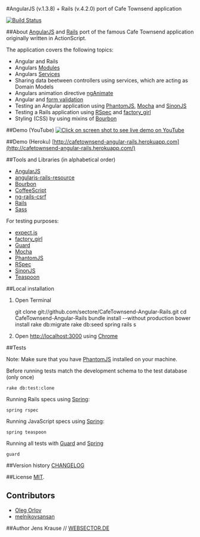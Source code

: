 #AngularJS (v.1.3.8) + Rails (v.4.2.0) port of Cafe Townsend application

[![Build Status](https://travis-ci.org/sectore/CafeTownsend-Angular-Rails.png?branch=master)](https://travis-ci.org/sectore/CafeTownsend-Angular-Rails/)

##About
[AngularJS](http://http://angularjs.org/) and [Rails](http://rubyonrails.org/) port of the famous Cafe Townsend application originally written in ActionScript.

The application covers the following topics:

*  Angular and Rails
*  Angulars [Modules](http://docs.angularjs.org/guide/module)
*  Angulars [Services](http://docs.angularjs.org/guide/dev_guide.services)
*  Sharing data beetween controllers using services, which are acting as Domain Models
*  Angulars animation directive [ngAnimate](http://code.angularjs.org/1.1.4/docs/api/ng.directive:ngAnimate)
*  Angular and [form validation](http://www.yearofmoo.com/2014/09/taming-forms-in-angularjs-1-3.html)
*  Testing an Angular application using [PhantomJS](http://phantomjs.org/), [Mocha](http://mochajs.org/) and [SinonJS](http://sinonjs.org/)
*  Testing a Rails application using [RSpec](http://rspec.info/) and [factory_girl](https://github.com/thoughtbot/factory_girl)
*  Styling (CSS) by using mixins of [Bourbon](http://bourbon.io)


##Demo (YouTube)
[![Click on screen shot to see live demo on YouTube](https://github.com/sectore/CafeTownsend-Angular-Rails/raw/master/wiki/cafetownsend-angular-rails-youtube.png "Login")](https://www.youtube.com/watch?v=PCFUKOiThJA)


##Demo (Heroku)
[http://cafetownsend-angular-rails.herokuapp.com](http://cafetownsend-angular-rails.herokuapp.com/)


##Tools and Libraries (in alphabetical order)

* [AngularJS](http://angularjs.org)
* [angularjs-rails-resource](https://github.com/tpodom/angularjs-rails-resource)
* [Bourbon](bourbon.io)
* [CoffeeScript](http://coffeescript.org/)
* [ng-rails-csrf](https://github.com/xrd/ng-rails-csrf)
* [Rails](http://rubyonrails.org/)
* [Sass](http://sass-lang.com/)

For testing purposes:

* [expect.js](https://github.com/LearnBoost/expect.js)
* [factory_girl](https://github.com/thoughtbot/factory_girl)
* [Guard](https://github.com/guard/guard)
* [Mocha](http://mochajs.org/)
* [PhantomJS](http://phantomjs.org/)
* [RSpec](http://rspec.info/)
* [SinonJS](http://sinonjs.org/)
* [Teaspoon](https://github.com/modeset/teaspoon)


##Local installation
1) Open Terminal

	git clone git://github.com/sectore/CafeTownsend-Angular-Rails.git
	cd CafeTownsend-Angular-Rails
	bundle install --without production
	bower install
	rake db:migrate
	rake db:seed
	spring rails s

2) Open [http://localhost:3000](http://localhost:3000/) using [Chrome](https://www.google.com/chrome)


##Tests

Note: Make sure that you have [PhantomJS](http://phantomjs.org/) installed on your machine.

Before running tests match the development schema to the test database (only once)

    rake db:test:clone

Running Rails specs using [Spring](https://github.com/rails/spring):

    spring rspec


Running JavaScript specs using [Spring](https://github.com/rails/spring):

    spring teaspoon


Running all tests with [Guard](https://github.com/guard/guard) and [Spring](https://github.com/rails/spring)

    guard


##Version history
[CHANGELOG](https://github.com/sectore/CafeTownsend-Angular-Rails/blob/master/CHANGELOG.md)

##License
[MIT](https://github.com/sectore/CafeTownsend-Angular-Rails/blob/master/LICENSE.md).

## Contributors
- [Oleg Orlov](https://github.com/OrelSokolov)
- [melnikovsansan](https://github.com/melnikovsansan)

##Author
Jens Krause // [WEBSECTOR.DE](http://www.websector.de)
